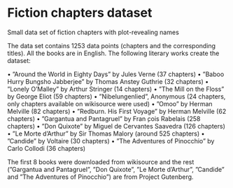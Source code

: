 # Fiction chapters dataset
Small data set of fiction chapters with plot-revealing names

The data set contains 1253 data points (chapters and the corresponding titles). All the books are in English. The following literary works create the dataset:

• ”Around the World in Eighty Days” by Jules Verne (37 chapters)
• ”Baboo  Hurry  Bungsho  Jabberjee”  by  Thomas  Anstey  Guthrie  (32
chapters)
• ”Lonely O’Malley” by Arthur Stringer (14 chapters)
• ”The Mill on the Floss” by George Eliot (59 chapters)
• ”Nibelungenlied”, Anonymous (24 chapters, only chapters available on wikisource were used)
• ”Omoo” by Herman Melville (82 chapters)
• ”Redburn. His First Voyage” by Herman Melville (62 chapters)
• ”Gargantua and Pantagruel” by Fran ̧cois Rabelais (258 chapters)
• ”Don Quixote” by Miguel de Cervantes Saavedra (126 chapters)
• ”Le Morte d’Arthur” by Sir Thomas Malory (around 525 chapters)
• ”Candide” by Voltaire (30 chapters)
• ”The Adventures of Pinocchio” by Carlo Collodi (36 chapters)

The first 8 books were downloaded from wikisource and the rest (”Gargantua and Pantagruel”, ”Don Quixote”, ”Le Morte d’Arthur”, ”Candide” and ”The Adventures of Pinocchio”) are from Project Gutenberg.

